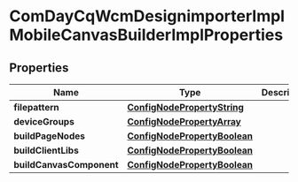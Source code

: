 
# ComDayCqWcmDesignimporterImplMobileCanvasBuilderImplProperties

## Properties
Name | Type | Description | Notes
------------ | ------------- | ------------- | -------------
**filepattern** | [**ConfigNodePropertyString**](ConfigNodePropertyString.md) |  |  [optional]
**deviceGroups** | [**ConfigNodePropertyArray**](ConfigNodePropertyArray.md) |  |  [optional]
**buildPageNodes** | [**ConfigNodePropertyBoolean**](ConfigNodePropertyBoolean.md) |  |  [optional]
**buildClientLibs** | [**ConfigNodePropertyBoolean**](ConfigNodePropertyBoolean.md) |  |  [optional]
**buildCanvasComponent** | [**ConfigNodePropertyBoolean**](ConfigNodePropertyBoolean.md) |  |  [optional]



